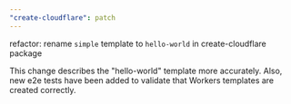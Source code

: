 ```yaml
---
"create-cloudflare": patch
---
```


refactor: rename `simple` template to `hello-world` in create-cloudflare package

This change describes the "hello-world" template more accurately.
Also, new e2e tests have been added to validate that Workers templates are created correctly.
